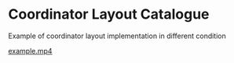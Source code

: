 # Coordinator Layout Catalogue

Example of coordinator layout implementation in different condition

[example.mp4](public%2Fexample.mp4)